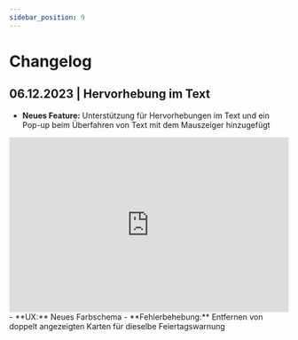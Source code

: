 ```yaml
---
sidebar_position: 9
---
```


# Changelog

## 06.12.2023 | Hervorhebung im Text

- **Neues Feature:** Unterstützung für Hervorhebungen im Text und ein Pop-up beim
  Überfahren von Text mit dem Mauszeiger hinzugefügt

<iframe width="100%" height="315" src="https://www.youtube.com/embed/JRVLRFX45qE?si=-JqGLF4jzqyhYgVO&amp;controls=0" title="YouTube video player" frameborder="0" allow="accelerometer; autoplay; clipboard-write; encrypted-media; gyroscope; picture-in-picture; web-share" allowfullscreen></iframe>
- **UX:** Neues Farbschema
- **Fehlerbehebung:** Entfernen von doppelt angezeigten Karten für dieselbe
  Feiertagswarnung
